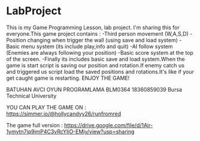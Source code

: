 # LabProject
This is my Game Programming Lesson, lab project. I'm sharing this for everyone.This game project contains :
-Third person movement (W,A,S,D)
-Position changing when trigger the wall (using save and load system)
-Basic menu system (its include play,info and quit)
-AI follow system (Enemies are always following your position)
-Basic score system at the top of the screen.
-Finally its includes basic save and load system.When the game is start script is saving our position and rotation.If enemy catch us and triggered us script load the saved positions and rotations.It's like if your get caught game is restarting.
ENJOY THE GAME!


BATUHAN AVCI
OYUN PROGRAMLAMA BLM0364
18360859039
Bursa Technical University

YOU CAN PLAY THE GAME ON : https://simmer.io/@hollycandyy26/runfromred

The game full version : https://drive.google.com/file/d/1Ajr-1ymytn7jp9jmP4C3vRcYIiO-EMiy/view?usp=sharing
